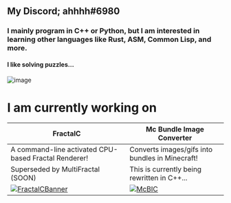 ## My Discord; ahhhh#6980
### I mainly program in C++ or Python, but I am interested in learning other languages like Rust, ASM, Common Lisp, and more.
#### I like solving puzzles...
![image](https://projecteuler.net/profile/ahhhh6980.png)
# I am currently working on
| FractalC | Mc Bundle Image Converter |
|----------|---------------------------|
| A command-line activated CPU-based Fractal Renderer!| Converts images/gifs into bundles in Minecraft!|
|Superseded by MultiFractal (SOON)|This is currently being rewritten in C++...|
|[![FractalCBanner](https://ninja.dog/24RWVN.png)](https://github.com/ahhhh6980/FractalC)|[![McBIC](https://ninja.dog/jrUYHH.png)](https://github.com/ahhhh6980/McBundleImageConverter)|
